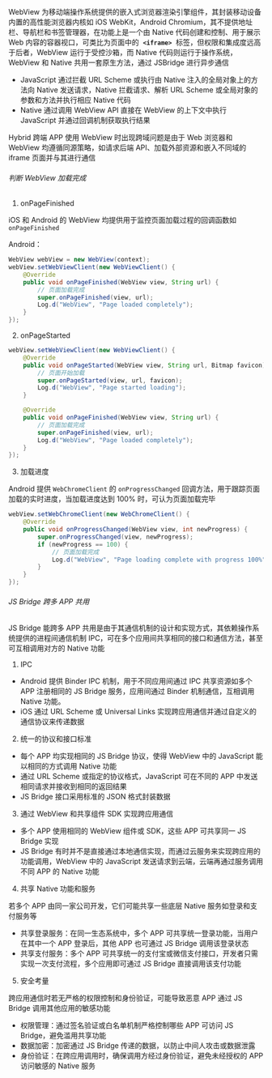 WebView 为移动端操作系统提供的嵌入式浏览器渲染引擎组件，其封装移动设备内置的高性能浏览器内核如 iOS WebKit，Android Chromium，其不提供地址栏、导航栏和书签管理器，在功能上是一个由 Native 代码创建和控制、用于展示 Web 内容的容器视口，可类比为页面中的  **`<iframe>`**  标签，但权限和集成度远高于后者，WebView 运行于受控沙箱，而 Native 代码则运行于操作系统，WebView 和 Native 共用一套原生方法，通过 JSBridge 进行异步通信

- JavaScript 通过拦截 URL Scheme 或执行由 Native 注入的全局对象上的方法向 Native 发送请求，Native 拦截请求、解析 URL Scheme 或全局对象的参数和方法并执行相应 Native 代码
- Native 通过调用 WebView API 直接在 WebView 的上下文中执行 JavaScript 并通过回调机制获取执行结果

Hybrid 跨端 APP 使用 WebView 时出现跨域问题是由于 Web 浏览器和 WebView 均遵循同源策略，如请求后端 API、加载外部资源和嵌入不同域的 iframe 页面并与其进行通信

###### 判断 WebView 加载完成

1. onPageFinished

iOS 和 Android 的 WebView 均提供用于监控页面加载过程的回调函数如 `onPageFinished`

Android：

```java
WebView webView = new WebView(context);
webView.setWebViewClient(new WebViewClient() {
    @Override
    public void onPageFinished(WebView view, String url) {
        // 页面加载完成
        super.onPageFinished(view, url);
        Log.d("WebView", "Page loaded completely");
    }
});
```

2. onPageStarted

```java
webView.setWebViewClient(new WebViewClient() {
    @Override
    public void onPageStarted(WebView view, String url, Bitmap favicon) {
        // 页面开始加载
        super.onPageStarted(view, url, favicon);
        Log.d("WebView", "Page started loading");
    }

    @Override
    public void onPageFinished(WebView view, String url) {
        // 页面加载完成
        super.onPageFinished(view, url);
        Log.d("WebView", "Page loaded completely");
    }
});
```

3. 加载进度

Android 提供 `WebChromeClient` 的 `onProgressChanged` 回调方法，用于跟踪页面加载的实时进度，当加载进度达到 100% 时，可认为页面加载完毕

```java
webView.setWebChromeClient(new WebChromeClient() {
    @Override
    public void onProgressChanged(WebView view, int newProgress) {
        super.onProgressChanged(view, newProgress);
        if (newProgress == 100) {
            // 页面加载完成
            Log.d("WebView", "Page loading complete with progress 100%");
        }
    }
});
```

###### JS Bridge 跨多 APP 共用

JS Bridge 能跨多 APP 共用是由于其通信机制的设计和实现方式，其依赖操作系统提供的进程间通信机制 IPC，可在多个应用间共享相同的接口和通信方法，甚至可互相调用对方的 Native 功能

1. IPC

- Android 提供 Binder IPC 机制，用于不同应用间通过 IPC 共享资源如多个 APP 注册相同的 JS Bridge 服务，应用间通过 Binder 机制通信，互相调用 Native 功能。
- iOS 通过 URL Scheme 或 Universal Links 实现跨应用通信并通过自定义的通信协议来传递数据

2. 统一的协议和接口标准

- 每个 APP 均实现相同的 JS Bridge 协议，使得 WebView 中的 JavaScript 能以相同的方式调用 Native 功能
- 通过 URL Scheme 或指定的协议格式，JavaScript 可在不同的 APP 中发送相同请求并接收到相同的返回结果
- JS Bridge 接口采用标准的 JSON 格式封装数据

3. 通过 WebView 和共享组件 SDK 实现跨应用通信

- 多个 APP 使用相同的 WebView 组件或 SDK，这些 APP 可共享同一 JS Bridge 实现
- JS Bridge 有时并不是直接通过本地通信实现，而通过云服务来实现跨应用的功能调用，WebView 中的 JavaScript 发送请求到云端，云端再通过服务调用不同 APP 的 Native 功能

4. 共享 Native 功能和服务

若多个 APP 由同一家公司开发，它们可能共享一些底层 Native 服务如登录和支付服务等

- 共享登录服务：在同一生态系统中，多个 APP 可共享统一登录功能，当用户在其中一个 APP 登录后，其他 APP 也可通过 JS Bridge 调用该登录状态
- 共享支付服务：多个 APP 可共享统一的支付宝或微信支付接口，开发者只需实现一次支付流程，多个应用即可通过 JS Bridge 直接调用该支付功能

5. 安全考量

跨应用通信时若无严格的权限控制和身份验证，可能导致恶意 APP 通过 JS Bridge 调用其他应用的敏感功能

- 权限管理：通过签名验证或白名单机制严格控制哪些 APP 可访问 JS Bridge，避免滥用共享功能
- 数据加密：加密通过 JS Bridge 传递的数据，以防止中间人攻击或数据泄露
- 身份验证：在跨应用调用时，确保调用方经过身份验证，避免未经授权的 APP 访问敏感的 Native 服务
